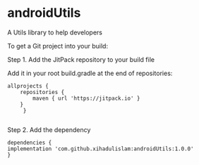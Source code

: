 # androidUtils
A Utils library to help developers 

To get a Git project into your build:

Step 1. Add the JitPack repository to your build file 

Add it in your root build.gradle at the end of repositories:

``` 
allprojects {
	repositories {
		maven { url 'https://jitpack.io' }
	}
     }
  
```

Step 2. Add the dependency

``` 
dependencies {
implementation 'com.github.xihadulislam:androidUtils:1.0.0'
}
  
```

